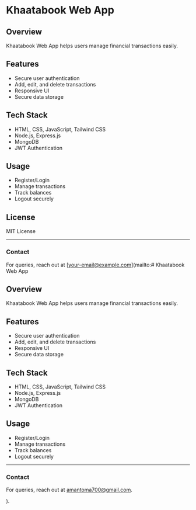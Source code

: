 # Khaatabook Web App

## Overview
Khaatabook Web App helps users manage financial transactions easily.

## Features
- Secure user authentication
- Add, edit, and delete transactions
- Responsive UI
- Secure data storage

## Tech Stack
- HTML, CSS, JavaScript, Tailwind CSS
- Node.js, Express.js
- MongoDB
- JWT Authentication

## Usage
- Register/Login
- Manage transactions
- Track balances
- Logout securely

## License
MIT License

---
### Contact
For queries, reach out at [your-email@example.com](mailto:# Khaatabook Web App

## Overview
Khaatabook Web App helps users manage financial transactions easily.

## Features
- Secure user authentication
- Add, edit, and delete transactions
- Responsive UI
- Secure data storage

## Tech Stack
- HTML, CSS, JavaScript, Tailwind CSS
- Node.js, Express.js
- MongoDB
- JWT Authentication

## Usage
- Register/Login
- Manage transactions
- Track balances
- Logout securely


---
### Contact
For queries, reach out at [amantoma700@gmail.com](mailto:amantoma700@gmail.com).

).

